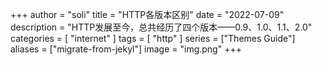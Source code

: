 +++
author = "soli"
title = "HTTP各版本区别"
date = "2022-07-09"
description = "HTTP发展至今，总共经历了四个版本——0.9、1.0、1.1、2.0"
categories = [
"internet"
]
tags = [
"http"
]
series = ["Themes Guide"]
aliases = ["migrate-from-jekyl"]
image = "img.png"
+++
<!--more-->

